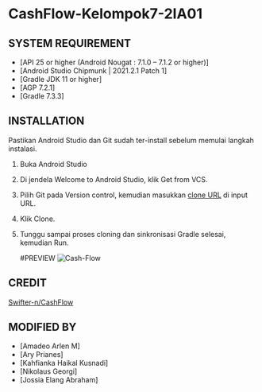 # CashFlow-Kelompok7-2IA01
 
 ## SYSTEM REQUIREMENT
  - [API 25 or higher (Android Nougat : 7.1.0 – 7.1.2 or higher)]
  - [Android Studio Chipmunk | 2021.2.1 Patch 1]
  - [Gradle JDK 11 or higher]
  - [AGP 7.2.1]
  - [Gradle 7.3.3]
  
  ## INSTALLATION
Pastikan Android Studio dan Git sudah ter-install sebelum memulai langkah instalasi.
1. Buka Android Studio
2. Di jendela Welcome to Android Studio, klik Get from VCS.
3. Pilih Git pada Version control, kemudian masukkan [clone URL](https://github.com/amadeoarlen76/CashFlow-Kelompok7-2IA01.git) di input URL.
4. Klik Clone.
5. Tunggu sampai proses cloning dan sinkronisasi Gradle selesai, kemudian Run.
 
   #PREVIEW
   ![Cash-Flow](https://drive.google.com/uc?export=view&id=1Ca5ebbKKG49NizzLG4yZ2Nk_oppTUfn_)
   
## CREDIT
[Swifter-n/CashFlow](https://github.com/Swifter-n/CashFlow)

## MODIFIED BY
   - [Amadeo Arlen M]
   - [Ary Prianes]
   - [Kahfianka Haikal Kusnadi]
   - [Nikolaus Georgi]
   - [Jossia Elang Abraham]
